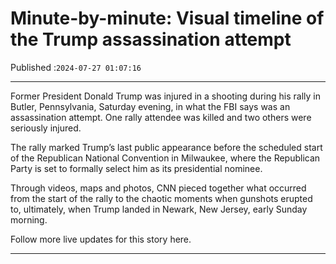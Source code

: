 # Minute-by-minute: Visual timeline of the Trump assassination attempt

Published :`2024-07-27 01:07:16`

---

Former President Donald Trump was injured in a shooting during his rally in Butler, Pennsylvania, Saturday evening, in what the FBI says was an assassination attempt. One rally attendee was killed and two others were seriously injured.

The rally marked Trump’s last public appearance before the scheduled start of the Republican National Convention in Milwaukee, where the Republican Party is set to formally select him as its presidential nominee.

Through videos, maps and photos, CNN pieced together what occurred from the start of the rally to the chaotic moments when gunshots erupted to, ultimately, when Trump landed in Newark, New Jersey, early Sunday morning.

Follow more live updates for this story here.

---

